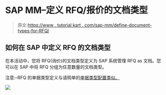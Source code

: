 # SAP MM–定义 RFQ/报价的文档类型

> 原文:[https://www . tutorial kart . com/sap-mm/define-document-types-for-RFQ/](https://www.tutorialkart.com/sap-mm/define-document-types-for-rfq/)

## 如何在 SAP 中定义 RFQ 的文档类型

在本活动中，您将 RFQ(询价)的文档类型定义为 SAP 系统管理 RFQ as 文档。您可以在 SAP 中将 RFQ 分组为任意数量的文档类型。

注意:–RFQ 的单据类型定义与请购单的[单据类型配置类似。](https://www.tutorialkart.com/sap-mm/define-document-types-for-purchase-requisition/)

[![](../Images/925da31b32d6bc3827932f6c8afb11bb.png)](https://www.tutorialkart.com/)